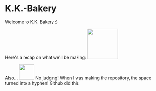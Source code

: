 # K.K.-Bakery

Welcome to K.K. Bakery :)

Here's a recap on what we'll be making:
<img src="https://giphy.com/stickers/levainbakery-cookies-levain-bakery-MCAMUKtA5fmJVIrQD5" width="100" height="100">

Also... 
<img src="https://alpaca.net/wp-content/uploads/2014/11/200alpacafacetrans.png" width="50" height="50">
No judging! When I was making the repository, the space turned into a hyphen! Github did this


